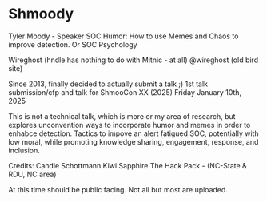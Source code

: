 # Shmoody
Tyler Moody - Speaker 
SOC Humor: How to use Memes and Chaos to improve detection. 
Or
SOC Psychology

Wireghost (hndle has nothing to do with Mitnic - at all) 
@wireghost (old bird site)


Since 2013, finally decided to actually submit a talk ;)
1st talk submission/cfp and talk for ShmooCon XX (2025) Friday January 10th, 2025 

This is not a technical talk, which is more or my area of research, but explores unconvention ways to incorporate humor and memes in order to enhabce detection. Tactics to impove an alert fatigued SOC, potentially with low moral, while promoting knowledge sharing, engagement, response, and inclusion. 

Credits: 
Candle Schottmann
Kiwi 
Sapphire 
The Hack Pack - (NC-State & RDU, NC area) 


At this time should be public facing. Not all but most are uploaded.  

